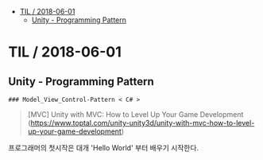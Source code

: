 <!-- START doctoc generated TOC please keep comment here to allow auto update -->
<!-- DON'T EDIT THIS SECTION, INSTEAD RE-RUN doctoc TO UPDATE -->


- [TIL   / 2018-06-01](#til----2018-06-01)
  - [Unity - Programming Pattern](#unity---programming-pattern)

<!-- END doctoc generated TOC please keep comment here to allow auto update -->

# TIL   / 2018-06-01
  ## Unity - Programming Pattern
    ### Model_View_Control-Pattern < C# >

> 
> [MVC] Unity with MVC: How to Level Up Your Game Development
<br>(https://www.toptal.com/unity-unity3d/unity-with-mvc-how-to-level-up-your-game-development)

프로그래머의 첫시작은 대개 'Hello World' 부터 배우기 시작한다. 
